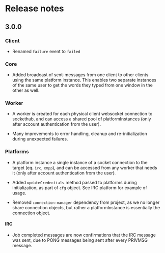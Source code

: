 # Release notes

## 3.0.0

### Client
- Renamed `failure` event to `failed`

### Core
- Added broadcast of sent-messages from one client to other clients using the same platform instance. This enables two 
separate instances of the same user to get the words they typed from one window in the other as well.

### Worker
- A worker is created for each physical client websocket connection to sockethub, and can access a shared pool of 
platformInstances (only after account authentication from the user).

- Many improvements to error handling, cleanup and re-initialization during unexpected failures.


### Platforms
- A platform instance a single instance of a socket connection to the target (eq. `irc`, `xmpp`), and can be accessed
from any worker that needs it (only after account authentication from the user).

- Added `updateCredentials` method passed to platforms during initialization, as part of `cfg` object. See IRC platform
for example of usage.

- Removed `connection-manager` dependency from project, as we no longer share connection objects, but rather a 
platformInstance is essentially the connection object.

#### IRC
- Job completed messages are now confirmations that the IRC message was sent, due to PONG messages being sent after 
every PRIVMSG message.